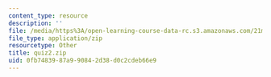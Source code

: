 ```yaml
---
content_type: resource
description: ''
file: /media/https%3A/open-learning-course-data-rc.s3.amazonaws.com/21m-380-music-and-technology-sound-design-spring-2016/0fb7483987a990842d38d0c2cdeb66e9_quiz2.zip
file_type: application/zip
resourcetype: Other
title: quiz2.zip
uid: 0fb74839-87a9-9084-2d38-d0c2cdeb66e9
---
```

